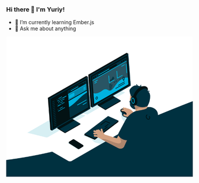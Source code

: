 ### Hi there 👋 I'm Yuriy!

- 🌱 I’m currently learning Ember.js
- 💬 Ask me about anything


<img align="" src="https://github.com/yuchiko/yuchiko/blob/main/code.gif" />


<!--
**yuchiko/yuchiko** is a ✨ _special_ ✨ repository because its `README.md` (this file) appears on your GitHub profile.

Here are some ideas to get you started:

- 🔭 I’m currently working on ...
- 🌱 I’m currently learning ...
- 👯 I’m looking to collaborate on ...
- 🤔 I’m looking for help with ...
- 💬 Ask me about ...
- 📫 How to reach me: ...
- 😄 Pronouns: ...
- ⚡ Fun fact: ...

TODO: add stats https://github.com/anuraghazra/github-readme-stats/blob/6bcc98d99d919d895aca531e4168b5224bc94a90/themes/README.md
-->
